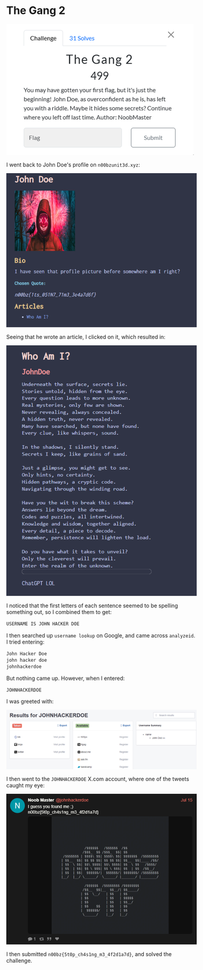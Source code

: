 # The Gang 2

![](../images/the-gang-2-part-1.png)

I went back to John Doe's profile on `n00bzunit3d.xyz`:

![](../images/the-gang-2-part-2.png)

Seeing that he wrote an article, I clicked on it, which resulted in:

![](../images/the-gang-2-part-3.png)

I noticed that the first letters of each sentence seemed to be spelling something out, so I combined them to get:

```txt
USERNAME IS JOHN HACKER DOE
```


I then searched up `username lookup` on Google, and came across `analyzeid`. I tried entering:

```txt
John Hacker Doe
john hacker doe
johnhackerdoe
```

But nothing came up. However, when I entered:

```txt
JOHNHACKERDOE
```

I was greeted with:

![](../images/the-gang-2-part-4.png)
 
I then went to the `JOHNHACKERDOE` X.com account, where one of the tweets caught my eye:

![](../images/the-gang-2-part-5.png)
 
I then submitted `n00bz{5t0p_ch4s1ng_m3_4f2d1a7d}`, and solved the challenge.


